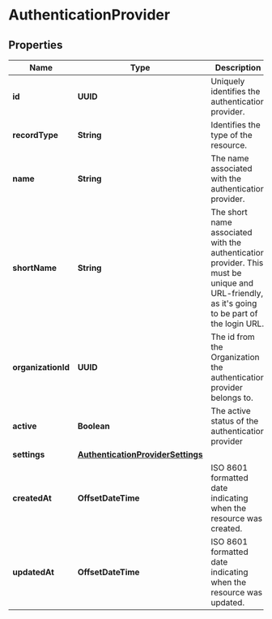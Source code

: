 

# AuthenticationProvider


## Properties

| Name | Type | Description | Notes |
|------------ | ------------- | ------------- | -------------|
|**id** | **UUID** | Uniquely identifies the authentication provider. |  [optional] |
|**recordType** | **String** | Identifies the type of the resource. |  [optional] |
|**name** | **String** | The name associated with the authentication provider. |  [optional] |
|**shortName** | **String** | The short name associated with the authentication provider. This must be unique and URL-friendly, as it&#39;s going to be part of the login URL. |  [optional] |
|**organizationId** | **UUID** | The id from the Organization the authentication provider belongs to. |  [optional] |
|**active** | **Boolean** | The active status of the authentication provider |  [optional] |
|**settings** | [**AuthenticationProviderSettings**](AuthenticationProviderSettings.md) |  |  [optional] |
|**createdAt** | **OffsetDateTime** | ISO 8601 formatted date indicating when the resource was created. |  [optional] |
|**updatedAt** | **OffsetDateTime** | ISO 8601 formatted date indicating when the resource was updated. |  [optional] |



